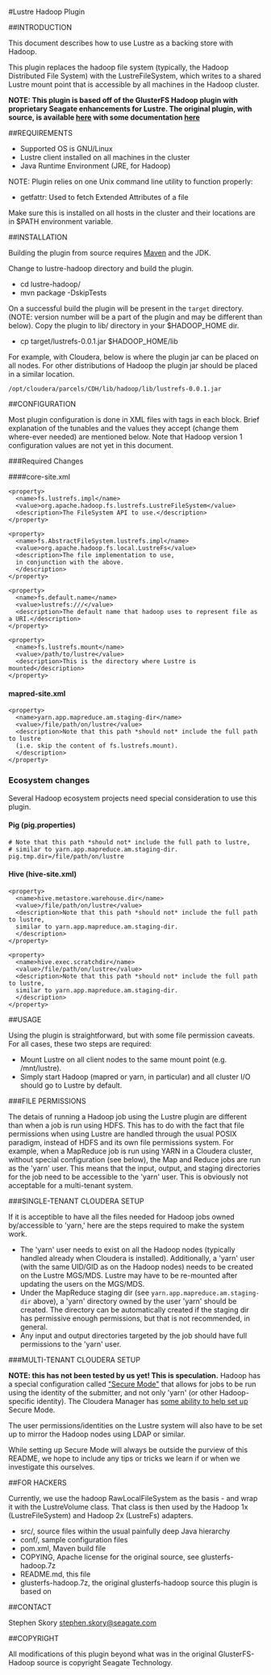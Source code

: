 #Lustre Hadoop Plugin

##INTRODUCTION

This document describes how to use Lustre as a backing store with Hadoop.

This plugin replaces the hadoop file system (typically, the Hadoop Distributed File System) with the 
LustreFileSystem, which writes to a shared Lustre mount point that is accessible by all machines
in the Hadoop cluster.

**NOTE: This plugin is based off of the GlusterFS Hadoop plugin with proprietary Seagate
enhancements for Lustre. The original plugin, with source, is available
[here](https://forge.gluster.org/hadoop) with some documentation
[here](https://forge.gluster.org/hadoop/pages/Architecture)**


##REQUIREMENTS

  * Supported OS is GNU/Linux
  * Lustre client installed on all machines in the cluster
  * Java Runtime Environment (JRE, for Hadoop)

NOTE: Plugin relies on one Unix command line utility to function properly:

  * getfattr: Used to fetch Extended Attributes of a file

Make sure this is installed on all hosts in the cluster and their locations are in $PATH
environment variable.


##INSTALLATION

Building the plugin from source requires [Maven](http://maven.apache.org/) and the JDK.

Change to lustre-hadoop directory and build the plugin.

  * cd lustre-hadoop/
  * mvn package -DskipTests

On a successful build the plugin will be present in the `target` directory. (NOTE: version number will be a part of the plugin and may be different than below). Copy the plugin to lib/ directory in your $HADOOP_HOME dir.

  * cp target/lustrefs-0.0.1.jar $HADOOP_HOME/lib
  
For example, with Cloudera, below is where the plugin jar can be placed on all nodes. For other distributions of Hadoop the plugin
jar should be placed in a similar location.

```
/opt/cloudera/parcels/CDH/lib/hadoop/lib/lustrefs-0.0.1.jar
```

##CONFIGURATION

Most plugin configuration is done in XML files with <name><value> tags in each <property> block. Brief explanation of the tunables and the values they accept (change them where-ever needed) are mentioned below. Note that Hadoop version 1 configuration values are not yet in this document.
  
###Required Changes

####core-site.xml

```
<property>
  <name>fs.lustrefs.impl</name>
  <value>org.apache.hadoop.fs.lustrefs.LustreFileSystem</value>
  <description>The FileSystem API to use.</description>
</property>

<property>
  <name>fs.AbstractFileSystem.lustrefs.impl</name>
  <value>org.apache.hadoop.fs.local.LustreFs</value>
  <description>The file implementation to use,
  in conjunction with the above.
  </description>
</property>

<property>
  <name>fs.default.name</name>
  <value>lustrefs:///</value>
  <description>The default name that hadoop uses to represent file as a URI.</description>
</property>

<property>
  <name>fs.lustrefs.mount</name>
  <value>/path/to/lustre</value>
  <description>This is the directory where Lustre is mounted</description>
</property>

```

#### mapred-site.xml

```
<property>
  <name>yarn.app.mapreduce.am.staging-dir</name>
  <value>/file/path/on/lustre</value>
  <description>Note that this path *should not* include the full path to lustre
  (i.e. skip the content of fs.lustrefs.mount).
  </description>
</property>
```

### Ecosystem changes

Several Hadoop ecosystem projects need special consideration to use this plugin.

#### Pig (pig.properties)

```
# Note that this path *should not* include the full path to lustre,
# similar to yarn.app.mapreduce.am.staging-dir.
pig.tmp.dir=/file/path/on/lustre

```

#### Hive (hive-site.xml)

```
<property>
  <name>hive.metastore.warehouse.dir</name>
  <value>/file/path/on/lustre</value>
  <description>Note that this path *should not* include the full path to lustre,
  similar to yarn.app.mapreduce.am.staging-dir.
  </description>
</property>

<property>
  <name>hive.exec.scratchdir</name>
  <value>/file/path/on/lustre</value>
  <description>Note that this path *should not* include the full path to lustre,
  similar to yarn.app.mapreduce.am.staging-dir.
  </description>
</property>
```


##USAGE

Using the plugin is straightforward, but with some file permission caveats. For all cases, these two steps are required:

  * Mount Lustre on all client nodes to the same mount point (e.g. /mnt/lustre).
  * Simply start Hadoop (mapred or yarn, in particular) and all cluster I/O should go to Lustre by default.

###FILE PERMISSIONS

The detais of running a Hadoop job using the Lustre plugin are different than when a job is run using HDFS.
This has to do with the fact that file permissions when using Lustre are handled through the usual POSIX paradigm,
instead of HDFS and its own file permissions system.
For example, when a MapReduce job is run using YARN in a Cloudera cluster,
without special configuration (see below), the Map and Reduce jobs are run as the 'yarn' user.
This means that the input, output, and staging directories for the job need to be accessible to the 'yarn' user.
This is obviously not acceptable for a multi-tenant system.

###SINGLE-TENANT CLOUDERA SETUP

If it is acceptible to have all the files needed for Hadoop jobs owned by/accessible to 'yarn,'
here are the steps required to make the system work.

  * The 'yarn' user needs to exist on all the Hadoop nodes (typically handled already when Cloudera is installed).
    Additionally, a 'yarn' user (with the same UID/GID as on the Hadoop nodes) needs to be created on the Lustre MGS/MDS.
    Lustre may have to be re-mounted after updating the users on the MGS/MDS.
  * Under the MapReduce staging dir (see `yarn.app.mapreduce.am.staging-dir` above), a 'yarn' directory owned by the
    user 'yarn' should be created. The directory can be automatically created if the staging dir has permissive enough
    permissions, but that is not recommended, in general.
  * Any input and output directories targeted by the job should have full permissions to the 'yarn' user.

###MULTI-TENANT CLOUDERA SETUP

**NOTE: this has not been tested by us yet! This is speculation.**
Hadoop has a special configuration called
["Secure Mode"](https://hadoop.apache.org/docs/r2.6.0/hadoop-project-dist/hadoop-common/SecureMode.html)
that allows for jobs to be run using the identity of the submitter, and not only 'yarn' (or other Hadoop-specific identity).
The Cloudera Manager has
[some ability to help set up](http://www.cloudera.com/content/cloudera/en/documentation/core/latest/topics/security.html)
Secure Mode.

The user permissions/identities on the Lustre system will also have to be set up to mirror the Hadoop nodes
using LDAP or similar.

While setting up Secure Mode will always be outside the purview of this README, we hope to include any tips or tricks
we learn if or when we investigate this ourselves.


##FOR HACKERS

Currently, we use the hadoop RawLocalFileSystem as 
the basis - and wrap it with the LustreVolume class.  That class is then used by the 
Hadoop 1x (LustreFileSystem) and Hadoop 2x (LustreFs) adapters.

 * src/, source files within the usual painfully deep Java hierarchy
 * conf/, sample configuration files
 * pom.xml, Maven build file
 * COPYING, Apache license for the original source, see glusterfs-hadoop.7z
 * README.md, this file
 * glusterfs-hadoop.7z, the original glusterfs-hadoop source this plugin is based on

##CONTACT

Stephen Skory <stephen.skory@seagate.com>

##COPYRIGHT

All modifications of this plugin beyond what was in the original GlusterFS-Hadoop source is copyright Seagate Technology.


